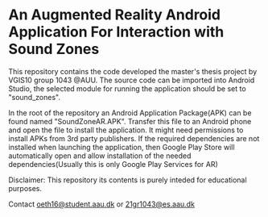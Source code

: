 An Augmented Reality Android Application For Interaction with Sound Zones
====================================
This repository contains the code developed the master's thesis project by VGIS10 group 1043 @AUU. The source code can be imported into Android Studio, the selected module for running the application should be set to "sound_zones". 

In the root of the repository  an Android Application Package(APK) can be found named "SoundZoneAR.APK". Transfer this file to an Android phone and open the file to install the application. It might need permissions to install APKs from 3rd party publishers. If the required dependencies are not installed when launching the application, then Google Play Store will automatically open and allow installation of the needed dependencies(Usually this is only Google Play Services for AR)

Disclaimer: This repository  its contents is purely inteded for educational purposes. 

Contact oeth16@student.aau.dk or 21gr1043@es.aau.dk
